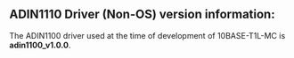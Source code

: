 ## ADIN1110 Driver (Non-OS) version information:

The ADIN1100 driver used at the time of development of 10BASE-T1L-MC is **adin1100_v1.0.0**.


